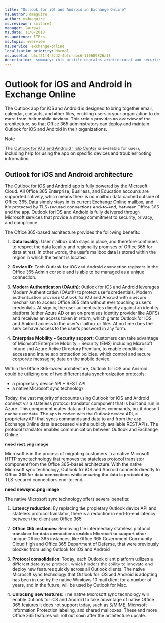 ```yaml
---
title: "Outlook for iOS and Android in Exchange Online"
ms.author: dmaguire
author: msdmaguire
ms.reviewer: smithre4
manager: laurawi
ms.date: 11/8/2018
ms.audience: ITPro
ms.topic: overview
ms.service: exchange-online
localization_priority: Normal
ms.assetid: b5cf21f4-57d2-4bfc-abc6-1f0689826af8
description: "Summary: This article contains architectural and security information for administrators about Outlook for iOS and Android."
---
```


# Outlook for iOS and Android in Exchange Online

The Outlook app for iOS and Android is designed to bring together email, calendar, contacts, and other files, enabling users in your organization to do more from their mobile devices. This article provides an overview of the architecture, so that Office 365 administrators can deploy and maintain Outlook for iOS and Android in their organizations.
  
> [!NOTE]
> The [Outlook for iOS and Android Help Center](https://support.office.com/article/cd84214e-a5ac-4e95-9ea3-e07f78d0cde6) is available for users, including help for using the app on specific devices and troubleshooting information. 
  
## Outlook for iOS and Android architecture

The Outlook for iOS and Android app is fully powered by the Microsoft Cloud. All Office 365 Enterprise, Business, and Education accounts are supported natively, which means there is no mailbox data cached outside of Office 365. Data simply stays in its current Exchange Online mailbox, and it's protected by TLS-secured connections end-to-end, between Office 365 and the app. Outlook for iOS and Android is  fully delivered through Microsoft services that provide a strong commitment to security, privacy, and compliance.

The Office 365-based architecture provides the following benefits:
1. **Data locality**: User mailbox data stays in place, and therefore continues to respect the data locality and regionality promises of Office 365 for data at rest. In other words, the user’s mailbox data is stored within the region in which the tenant is located.

2. **Device ID**: Each Outlook for iOS and Android connection registers in the Office 365 Admin console and is able to be managed as a unique connection.

3. **Modern Authentication (OAuth)**: Outlook for iOS and Android leverages Modern Authentication (OAuth) to protect user’s credentials. Modern authentication provides Outlook for iOS and Android with a secure mechanism to access Office 365 data without ever touching a user’s credentials. At sign in, the user authenticates directly against an identity platform (either Azure AD or an on-premises identity provider like ADFS) and receives an access token in return, which grants Outlook for iOS and Android access to the user’s mailbox or files. At no time does the service have access to the user’s password in any form.

4. **Enterprise Mobility + Security support**: Customers can take advantage of Microsoft Enterprise Mobility + Security (EMS) including Microsoft Intune and Azure Active Directory Premium, to enable conditional access and Intune app protection policies, which control and secure corporate messaging data on the mobile device.
  
Within the Office 365-based architecture, Outlook for iOS and Android could be utilizing one of two different data synchronization protocols:
- a proprietary device API + REST API
- a native Microsoft sync technology

Today, the vast majority of accounts using Outlook for iOS and Android connect via a stateless protocol translator component that is built and run in Azure. This component routes data and translates commands, but it doesn't cache user data. The app is coded with the Outlook device API, a proprietary API that syncs commands and data to and from the app. Exchange Online data is accessed via the publicly available REST APIs. The protocol translator enables communication between Outlook and Exchange Online. 

**need rest.png image**
  
Microsoft is in the process of migrating customers to a native Microsoft HTTP sync technology that removes the stateless protocol translator component from the Office 365-based architecture. With the native Microsoft sync technology, Outlook for iOS and Android connects directly to Office 365 for data connections while ensuring the data is protected by TLS-secured connections end-to-end. 

**need newsync.png image**

The native Microsoft sync technology offers several benefits:

1. **Latency reduction**: By replacing the propietary Outlook device API and stateless protocol translator, there is a reduction in end-to-end latency between the client and Office 365.

2. **Office 365 instances**: Removing the intermediary stateless protocol translator for data connections enables Microsoft to support other unique Office 365 instances, like Office 365 Government Community Cloud High and Office 365 Department of Defense, that were previously blocked from using Outlook for iOS and Android.

5. **Protocol consolidation**: Today, each Outlook client platform utilizes a different data sync protocol, which hinders the ability to innovate and deploy new features quickly across all Outlook clients. The native Microsoft sync technology that Outlook for iOS and Android is adopting has been in use by the native Windows 10 mail client for a number of years, and in the future, will be used by Outlook for Mac.

4. **Unlocking new features**: The native Microsoft sync technology will enable Outlook for iOS and Android to take advantage of native Office 365 features it does not support today, such as S/MIME, Microsoft Information Protection labeling, and shared mailboxes. These and more Office 365 features will roll out soon after the architecture update.
